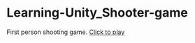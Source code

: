 # Learning-Unity_Shooter-game

First person shooting game.
[Click to play](https://lanzzzzz.github.io/Learning-Unity_Shooter-game/)
